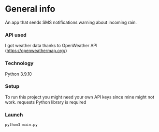 # General info
An app that sends SMS notifications warning about incoming rain.

### API used
I got weather data thanks to OpenWeather API (https://openweathermap.org/)

### Technology
Python 3.9.10

### Setup
To run this project you might need your own API keys since mine might not work. 
requests Python library is required

### Launch
`python3 main.py` 



